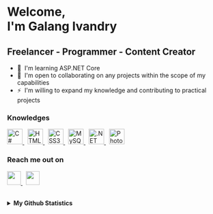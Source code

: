 Welcome, <br> I'm Galang Ivandry
=======================

Freelancer - Programmer - Content Creator
-----------------------

*   🧠  I'm learning ASP.NET Core
*   🤝  I'm open to collaborating on any projects within the scope of my capabilities
*   ⚡  I'm willing to expand my knowledge and contributing to practical projects

### Knowledges 

<p align="left">
  <a href="https://docs.microsoft.com/en-us/dotnet/csharp/" target="_blank" rel="noreferrer">
    <img src="https://raw.githubusercontent.com/danielcranney/readme-generator/main/public/icons/skills/csharp-colored.svg" width="36" height="36" alt="C#" />
  </a>
  &nbsp;  
  <a href="https://developer.mozilla.org/en-US/docs/Glossary/HTML5" target="_blank" rel="noreferrer">
    <img src="https://raw.githubusercontent.com/danielcranney/readme-generator/main/public/icons/skills/html5-colored.svg" width="36" height="36" alt="HTML5" />
  </a>
  &nbsp;
  <a href="https://www.w3.org/TR/CSS/#css" target="_blank" rel="noreferrer">
    <img src="https://raw.githubusercontent.com/danielcranney/readme-generator/main/public/icons/skills/css3-colored.svg" width="36" height="36" alt="CSS3" />
  </a>
  &nbsp;
  <a href="https://www.mysql.com/" target="_blank" rel="noreferrer">
    <img src="https://raw.githubusercontent.com/danielcranney/readme-generator/main/public/icons/skills/mysql-colored.svg" width="36" height="36" alt="MySQL" />
  </a>
  &nbsp;
  <a href="https://dotnet.microsoft.com/en-us/" target="_blank" rel="noreferrer">
    <img src="https://raw.githubusercontent.com/danielcranney/readme-generator/main/public/icons/skills/dot-net-colored.svg" width="36" height="36" alt=".NET" />
  </a>
  &nbsp;
  <a href="https://www.adobe.com/uk/products/photoshop.html" target="_blank" rel="noreferrer">
    <img src="https://raw.githubusercontent.com/danielcranney/readme-generator/main/public/icons/skills/photoshop-colored.svg" width="36" height="36" alt="Photoshop" />
  </a>
</p>

### Reach me out on 

<p align="left">    
  <a href="http://www.instagram.com/IvandryPage" target="_blank" rel="noreferrer">
    <img src="https://raw.githubusercontent.com/danielcranney/readme-generator/main/public/icons/socials/instagram.svg" width="32" height="32" />
  </a>
  &nbsp;
  <a href="https://www.twitter.com/IvandryPage" target="_blank" rel="noreferrer">
    <img src="https://raw.githubusercontent.com/danielcranney/readme-generator/main/public/icons/socials/twitter.svg" width="32" height="32" />
  </a>
</p>

<br>
<details>
  <summary><b>My Github Statistics</b></summary>
  <br>

  <a href="http://www.github.com/IvandryPage">
    <img src="https://github-readme-stats.vercel.app/api?username=IvandryPage&show_icons=true&hide=&count_private=true&title_color=3382ed&text_color=ffffff&icon_color=a855f7&bg_color=000000&hide_border=true&show_icons=true" alt="GitHub Statistics" />
  </a>
  <a href="http://www.github.com/IvandryPage">
        <img src="https://github-readme-streak-stats.herokuapp.com/?user=IvandryPage&stroke=ffffff&background=000000&ring=3382ed&fire=3382ed&currStreakNum=ffffff&currStreakLabel=3382ed&sideNums=ffffff&sideLabels=ffffff&dates=ffffff&hide_border=true" />
  </a>
  <a href="https://github.com/IvandryPage" align="left">
    <img src="https://github-readme-stats.vercel.app/api/top-langs/?username=IvandryPage&langs_count=10&title_color=3382ed&text_color=ffffff&icon_color=a855f7&bg_color=000000&hide_border=true&locale=en&custom_title=Top%20%Languages" alt="Top Languages" />
  </a>
</details>
